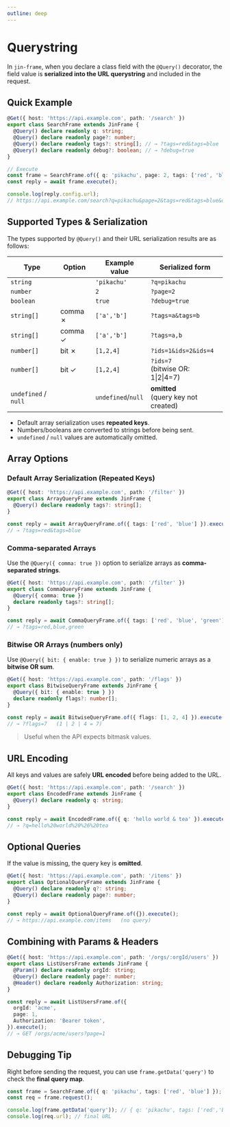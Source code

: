 ```yaml
---
outline: deep
---
```


# Querystring

In `jin-frame`, when you declare a class field with the `@Query()` decorator, the field value is **serialized into the URL querystring** and included in the request.

## Quick Example

```ts
@Get({ host: 'https://api.example.com', path: '/search' })
export class SearchFrame extends JinFrame {
  @Query() declare readonly q: string;
  @Query() declare readonly page?: number;
  @Query() declare readonly tags?: string[]; // → ?tags=red&tags=blue
  @Query() declare readonly debug?: boolean; // → ?debug=true
}

// Execute
const frame = SearchFrame.of({ q: 'pikachu', page: 2, tags: ['red', 'blue'], debug: true });
const reply = await frame.execute();

console.log(reply.config.url);
// https://api.example.com/search?q=pikachu&page=2&tags=red&tags=blue&debug=true
```

## Supported Types & Serialization

The types supported by `@Query()` and their URL serialization results are as follows:

<!-- markdownlint-disable MD033 -->

| Type                 | Option  | Example value      | Serialized form                      |
| -------------------- | ------- | ------------------ | ------------------------------------ |
| `string`             |         | `'pikachu'`        | `?q=pikachu`                         |
| `number`             |         | `2`                | `?page=2`                            |
| `boolean`            |         | `true`             | `?debug=true`                        |
| `string[]`           | comma ✗ | `['a','b']`        | `?tags=a&tags=b`                     |
| `string[]`           | comma ✓ | `['a','b']`        | `?tags=a,b`                          |
| `number[]`           | bit ✗   | `[1,2,4]`          | `?ids=1&ids=2&ids=4`                 |
| `number[]`           | bit ✓   | `[1,2,4]`          | `?ids=7`<br />(bitwise OR: 1\|2\|4=7)|
| `undefined` / `null` |         | `undefined`/`null` | **omitted**<br />(query key not created) |

<!-- markdownlint-ensable MD033 -->

- Default array serialization uses **repeated keys**.
- Numbers/booleans are converted to strings before being sent.
- `undefined` / `null` values are automatically omitted.

## Array Options

### Default Array Serialization (Repeated Keys)

```ts
@Get({ host: 'https://api.example.com', path: '/filter' })
export class ArrayQueryFrame extends JinFrame {
  @Query() declare readonly tags?: string[];
}

const reply = await ArrayQueryFrame.of({ tags: ['red', 'blue'] }).execute();
// → ?tags=red&tags=blue
```

### Comma-separated Arrays

Use the `@Query({ comma: true })` option to serialize arrays as **comma-separated strings**.

```ts
@Get({ host: 'https://api.example.com', path: '/filter' })
export class CommaQueryFrame extends JinFrame {
  @Query({ comma: true })
  declare readonly tags?: string[];
}

const reply = await CommaQueryFrame.of({ tags: ['red', 'blue', 'green'] }).execute();
// → ?tags=red,blue,green
```

### Bitwise OR Arrays (numbers only)

Use `@Query({ bit: { enable: true } })` to serialize numeric arrays as a **bitwise OR sum**.

```ts
@Get({ host: 'https://api.example.com', path: '/flags' })
export class BitwiseQueryFrame extends JinFrame {
  @Query({ bit: { enable: true } })
  declare readonly flags?: number[];
}

const reply = await BitwiseQueryFrame.of({ flags: [1, 2, 4] }).execute();
// → ?flags=7   (1 | 2 | 4 = 7)
```

> Useful when the API expects bitmask values.

## URL Encoding

All keys and values are safely **URL encoded** before being added to the URL.

```ts
@Get({ host: 'https://api.example.com', path: '/search' })
export class EncodedFrame extends JinFrame {
  @Query() declare readonly q: string;
}

const reply = await EncodedFrame.of({ q: 'hello world & tea' }).execute();
// → ?q=hello%20world%20%26%20tea
```

## Optional Queries

If the value is missing, the query key is **omitted**.

```ts
@Get({ host: 'https://api.example.com', path: '/items' })
export class OptionalQueryFrame extends JinFrame {
  @Query() declare readonly q?: string;
  @Query() declare readonly page?: number;
}

const reply = await OptionalQueryFrame.of({}).execute();
// → https://api.example.com/items   (no query)
```

## Combining with Params & Headers

```ts
@Get({ host: 'https://api.example.com', path: '/orgs/:orgId/users' })
export class ListUsersFrame extends JinFrame {
  @Param() declare readonly orgId: string;
  @Query() declare readonly page?: number;
  @Header() declare readonly Authorization: string;
}

const reply = await ListUsersFrame.of({
  orgId: 'acme',
  page: 1,
  Authorization: 'Bearer token',
}).execute();
// → GET /orgs/acme/users?page=1
```

## Debugging Tip

Right before sending the request, you can use `frame.getData('query')` to check the **final query map**.

```ts
const frame = SearchFrame.of({ q: 'pikachu', tags: ['red', 'blue'] });
const req = frame.request();

console.log(frame.getData('query')); // { q: 'pikachu', tags: ['red','blue'] }
console.log(req.url); // final URL
```
